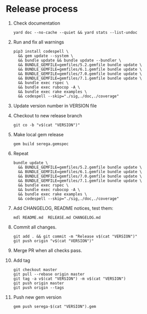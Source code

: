 # Release process

1. Check documentation

    ```
    yard doc --no-cache --quiet && yard stats --list-undoc
    ```

1. Run and fix all warnings

    ```
    pip3 install codespell \
      && gem update --system \
      && bundle update && bundle update --bundler \
      && BUNDLE_GEMFILE=gemfiles/5.2.gemfile bundle update \
      && BUNDLE_GEMFILE=gemfiles/6.1.gemfile bundle update \
      && BUNDLE_GEMFILE=gemfiles/7.0.gemfile bundle update \
      && BUNDLE_GEMFILE=gemfiles/7.1.gemfile bundle update \
      && bundle exec rspec \
      && bundle exec rubocop -A \
      && bundle exec rake examples \
      && codespell --skip="./sig,./doc,./coverage"
    ```

1. Update version number in VERSION file

1. Checkout to new release branch

    ```
    git co -b "v$(cat "VERSION")"
    ```

1. Make local gem release

    ```
    gem build serega.gemspec
    ```

1. Repeat

    ```
    bundle update \
      && BUNDLE_GEMFILE=gemfiles/5.2.gemfile bundle update \
      && BUNDLE_GEMFILE=gemfiles/6.1.gemfile bundle update \
      && BUNDLE_GEMFILE=gemfiles/7.0.gemfile bundle update \
      && BUNDLE_GEMFILE=gemfiles/7.1.gemfile bundle update \
      && bundle exec rspec \
      && bundle exec rubocop -A \
      && bundle exec rake examples \
      && codespell --skip="./sig,./doc,./coverage"
    ```

1. Add CHANGELOG, README notices, test them:

    ```
    mdl README.md  RELEASE.md CHANGELOG.md
    ```

1. Commit all changes.

    ```
    git add . && git commit -m "Release v$(cat "VERSION")"
    git push origin "v$(cat "VERSION")"
    ```

1. Merge PR when all checks pass.

1. Add tag

    ```
    git checkout master
    git pull --rebase origin master
    git tag -a v$(cat "VERSION") -m v$(cat "VERSION")
    git push origin master
    git push origin --tags
    ```

1. Push new gem version

    ```
    gem push serega-$(cat "VERSION").gem
    ```
